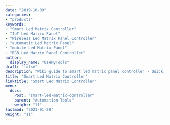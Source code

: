 ```yaml
---
date: "2019-10-09"
categories:
- "products"
keywords:
- "Smart Led Matrix Controller"
- "IoT Led Matrix Panel"
- "Wireless Led Matrix Panel Controller"
- "automatic Led Matrix Panel"
- "mobile Led Matrix Panel"
- "RGB Led Matrix Panel Controller"
author:
  display_name: "UseMyTools"
draft: "false"
description: "Wiki guide to smart led matrix panel controller - Quick, easy and simple way to automate led matrix panel module and control it from your mobile/tablet or PC. It has built-in timers to automate led matrix panel ON/OFF schedules."
title: "Smart Led Matrix Controller"
linktitle: "Smart Led Matrix Controller"
menu:
  docs:
    Post: "smart-led-matrix-controller"
    parent: "Automation Tools"
    weight: "11"
lastmod: "2021-01-20"
weight: "11"
---
```

